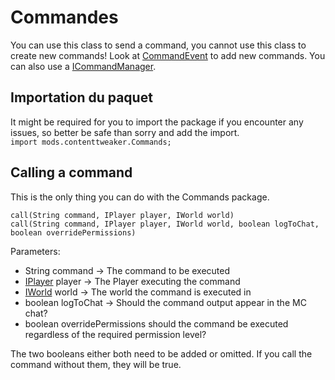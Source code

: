 # Commandes

You can use this class to send a command, you cannot use this class to create new commands! Look at [CommandEvent](/Vanilla/Events/Events/CommandEvent/) to add new commands. You can also use a [ICommandManager](/Vanilla/Commands/ICommandManager/).

## Importation du paquet

It might be required for you to import the package if you encounter any issues, so better be safe than sorry and add the import.  
`import mods.contenttweaker.Commands;`

## Calling a command

This is the only thing you can do with the Commands package.

```zenscript
call(String command, IPlayer player, IWorld world)
call(String command, IPlayer player, IWorld world, boolean logToChat, boolean overridePermissions)
```

Parameters:

- String command → The command to be executed
- [IPlayer](/Vanilla/Players/IPlayer/) player → The Player executing the command
- [IWorld](/Mods/ContentTweaker/Vanilla/Advanced_Functionality/Commands/) world → The world the command is executed in
- boolean logToChat → Should the command output appear in the MC chat?
- boolean overridePermissions should the command be executed regardless of the required permission level?

The two booleans either both need to be added or omitted. If you call the command without them, they will be true.